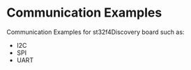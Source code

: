 # Communication Examples
 Communication Examples for st32f4Discovery board such as:

* I2C
* SPI
* UART

